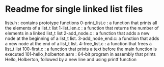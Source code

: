 # Readme for single linked list files
lists.h		: contains prototype functions
0-print_list.c	: a function that prints all the elements of a list_t list
1-list_len.c	: a function that returns the number of elements in a linked list_t list
2-add_node.c	: a function that adds a new node at the beginning of a list_t list.
3-add_node_end.c: a function that adds a new node at the end of a list_t list.
4-free_list.c	: a function that frees a list_t list
100-first.c	: a function that prints a text before the main function is executed
101-hello_holberton.asm : 64-bit program in assembly that prints Hello, Holberton,
			followed by a new line and using printf function
